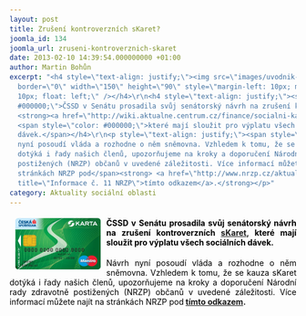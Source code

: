 ```yaml
---
layout: post
title: Zrušení kontroverzních sKaret?
joomla_id: 134
joomla_url: zruseni-kontroverznich-skaret
date: 2013-02-10 14:39:54.000000000 +01:00
author: Martin Bohůn
excerpt: "<h4 style=\"text-align: justify;\"><img src=\"images/uvodnik-clanku-foto/zaklad_lic.jpg\"
  border=\"0\" width=\"150\" height=\"90\" style=\"margin-left: 10px; margin-right:
  10px; float: left;\" /></h4>\r\n<h4 style=\"text-align: justify;\"><span style=\"color:
  #000000;\">ČSSD v Senátu prosadila svůj senátorský návrh na zrušení kontroverzních</span>
  <strong><a href=\"http://wiki.aktualne.centrum.cz/finance/socialni-karta-skarta/\">sKaret</a></strong>,
  <span style=\"color: #000000;\">které mají sloužit pro výplatu všech sociálních
  dávek.</span></h4>\r\n<p style=\"text-align: justify;\"><span style=\"color: #000000;\">Návrh
  nyní posoudí vláda a rozhodne o něm sněmovna. Vzhledem k tomu, že se kauza sKaret
  dotýká i řady našich členů, upozorňujeme na kroky a doporučení Národní rady zdravotně
  postižených (NRZP) občanů v uvedené záležitosti. Více informací můžete najít na
  stránkách NRZP pod</span><strong> <a href=\"http://www.nrzp.cz/aktualne/informace-predsedy-nrzp-cr/957-informace-c-11-2013.html\"
  title=\"Informace č. 11 NRZP\">tímto odkazem</a>.</strong></p>"
category: Aktuality sociální oblasti
---
```

<h4 style="text-align: justify;"><img src="images/uvodnik-clanku-foto/zaklad_lic.jpg" border="0" width="150" height="90" style="margin-left: 10px; margin-right: 10px; float: left;" /></h4>

<h4 style="text-align: justify;"><span style="color: #000000;">ČSSD v Senátu prosadila svůj senátorský návrh na zrušení kontroverzních</span> <strong><a href="http://wiki.aktualne.centrum.cz/finance/socialni-karta-skarta/">sKaret</a></strong>, <span style="color: #000000;">které mají sloužit pro výplatu všech sociálních dávek.</span></h4>

<p style="text-align: justify;"><span style="color: #000000;">Návrh nyní posoudí vláda a rozhodne o něm sněmovna. Vzhledem k tomu, že se kauza sKaret dotýká i řady našich členů, upozorňujeme na kroky a doporučení Národní rady zdravotně postižených (NRZP) občanů v uvedené záležitosti. Více informací můžete najít na stránkách NRZP pod</span><strong> <a href="http://www.nrzp.cz/aktualne/informace-predsedy-nrzp-cr/957-informace-c-11-2013.html" title="Informace č. 11 NRZP">tímto odkazem</a>.</strong></p>
